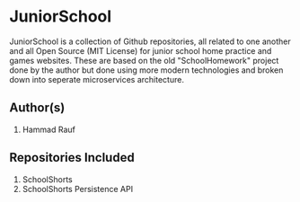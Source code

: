 # JuniorSchool
JuniorSchool is a collection of Github repositories, all related to one another and all Open Source (MIT License) for junior school home practice and games websites.
These are based on the old "SchoolHomework" project done by the author but done using more modern technologies and broken down into seperate microservices architecture.

## Author(s)
1. Hammad Rauf

## Repositories Included
1. SchoolShorts
2. SchoolShorts Persistence API
